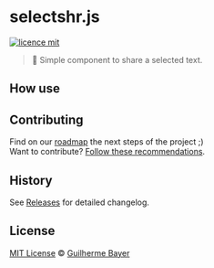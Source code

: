 # selectshr.js

[![licence mit](https://img.shields.io/badge/licence-MIT-blue.svg)](https://github.com/guuibayer/selectshr.js/blob/master/LICENSE.md)

> :rocket: Simple component to share a selected text.

## How use


## Contributing
Find on our [roadmap](https://github.com/guuibayer/selectshr.js/issues/5) the next steps of the project ;)
<br>
Want to contribute? [Follow these recommendations](https://github.com/guuibayer/selectshr.js/blob/master/CONTRIBUTING.md).

## History
See [Releases](https://github.com/afonsopacifer/open-source-boilerplate/releases) for detailed changelog.

## License
[MIT License](https://github.com/guuibayer/selectshr.js/blob/master/LICENSE.md) © [Guilherme Bayer](https://twitter.com/guuibayer)
